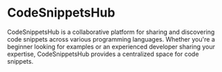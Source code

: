 # CodeSnippetsHub
CodeSnippetsHub is a collaborative platform for sharing and discovering code snippets across various programming languages. Whether you're a beginner looking for examples or an experienced developer sharing your expertise, CodeSnippetsHub provides a centralized space for code snippets. 
